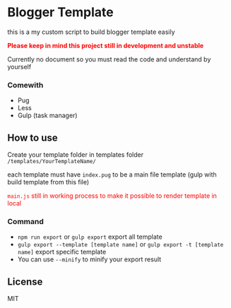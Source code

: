# Blogger Template
this is a my custom script to build blogger template easily


<font color="red">**Please keep in mind this project still in development and unstable**</font>

Currently no document so you must read the code and understand by yourself


### Comewith
- Pug
- Less
- Gulp (task manager) 

## How to use
Create your template folder in templates folder
```/templates/YourTemplateName/```

each template must have ```index.pug``` to be a main file template (gulp with build template from this file)

<font color="red">```main.js``` still in working process to make it possible to render template in local</font>

### Command
- ```npm run export``` or ```gulp export``` export all template
- ```gulp export --template [template name]``` or ```gulp export -t [template name]``` export specific template
- You can use ```--minify``` to minify your export result


## License
MIT